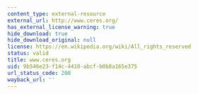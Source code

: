 ```yaml
---
content_type: external-resource
external_url: http://www.ceres.org/
has_external_license_warning: true
hide_download: true
hide_download_original: null
license: https://en.wikipedia.org/wiki/All_rights_reserved
status: valid
title: www.ceres.org
uid: 9b546e23-f14c-4410-abcf-b0b8a165e375
url_status_code: 200
wayback_url: ''
---
```


